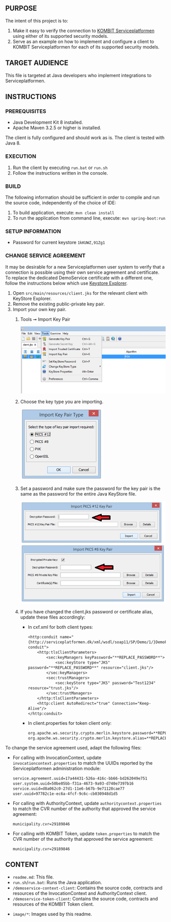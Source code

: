 ## PURPOSE

The intent of this project is to:
1. Make it easy to verify the connection to [KOMBIT Serviceplatformen](https://www.serviceplatformen.dk) using either of its supported security models.
2. Serve as an example on how to implement and configure a client to KOMBIT Serviceplatformen for each of its supported
   security models.

## TARGET AUDIENCE

This file is targeted at Java developers who implement integrations to Serviceplatformen.

## INSTRUCTIONS

### PREREQUISITES

 * Java Development Kit 8 installed.
 * Apache Maven 3.2.5 or higher is installed.
 
The client is fully configured and should work as is. The client is tested with Java 8.

### EXECUTION

1. Run the client by executing `run.bat` or `run.sh`
2. Follow the instructions written in the console.

### BUILD

The following information should be sufficient in order to compile and run the source code, independently of the choice of IDE:

1. To build application, execute: `mvn clean install`
2. To run the application from command line, execute: `mvn spring-boot:run`

### SETUP INFORMATION

* Password for current keystore `1kKUWZ,91Zg1`

### CHANGE SERVICE AGREEMENT

It may be desirable for a new Serviceplatformen user system to verify that a connection is possible using their own service agreement and certificate.
To replace the dedicated DemoService certificate with a different one, follow the instructions below which use [Keystore Explorer](http://keystore-explorer.org/). 

1. Open `src/main/resources/client.jks` for the relevant client with KeyStore Explorer.
2. Remove the existing public-private key pair.
3. Import your own key pair.
    1. Tools ➞ Import Key Pair
    
        ![alt tag](image/import.png)
        
    2. Choose the key type you are importing.
    
        ![alt tag](image/type.png)
        
    3. Set a password and make sure the password for the key pair is the same as the password for the entire Java KeyStore file.
    
        ![alt tag](image/password.png)
        
    4. If you have changed the client.jks password or certificate alias, update these files accordingly:
        * In cxf.xml for both client types: 
            ```
            <http:conduit name="{http://serviceplatformen.dk/xml/wsdl/soap11/SP/Demo/1/}DemoPort.http-conduit">
                <http:tlsClientParameters>
                    <sec:keyManagers keyPassword="**REPLACE_PASSWORD**">
                        <sec:keyStore type="JKS" password="**REPLACE_PASSWORD**" resource="client.jks"/>
                    </sec:keyManagers>
                    <sec:trustManagers>
                        <sec:keyStore type="JKS" password="Test1234" resource="trust.jks"/>
                    </sec:trustManagers>
                </http:tlsClientParameters>
                <http:client AutoRedirect="true" Connection="Keep-Alive"/>
            </http:conduit>
            ```
        * In client.properties for token client only:
            ```
            org.apache.ws.security.crypto.merlin.keystore.password=**REPLACE_PASSWORD**
            org.apache.ws.security.crypto.merlin.keystore.alias=**REPLACE_KEY_ALIAS/NAME**
            ```    

To change the service agreement used, adapt the following files:

* For calling with InvocationContext, update `invocationcontext.properties` to match the UUIDs reported by the
  Serviceplatformen administration module:
  ```
  service.agreement.uuid=17a44431-526a-416c-bb66-bd262049e751
  user.system.uuid=50be05bb-f31a-4673-9a93-d740e7397b16
  service.uuid=d8a062c0-27d1-11e6-b67b-9e71128cae77
  user.uuid=97782c1e-ec6a-4fcf-9c6c-cb030948d1d5
  ```
* For calling with AuthorityContext, update `authoritycontext.properties` to match the CVR number of the authority
  that approved the service agreement:
  ```
  municipality.cvr=29189846
  ```
* For calling with KOMBIT Token, update `token.properties` to match the CVR number of the authority
  that approved the service agreement:
  ```
  municipality.cvr=29189846
  ```

## CONTENT
* `readme.md`: This file.
* `run.sh`/`run.bat`: Runs the Java application.
* `/demoservice-context-client`: Contains the source code, contracts and resources of the InvocationContext and AuthorityContext client.
* `/demoservice-token-client`: Contains the source code, contracts and resources of the KOMBIT Token client.
- `image/*`: Images used by this readme.